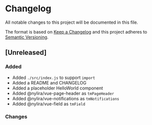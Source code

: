 # Changelog

All notable changes to this project will be documented in this file.

The format is based on [Keep a Changelog](http://keepachangelog.com/en/1.0.0/)
and this project adheres to [Semantic Versioning](http://semver.org/spec/v2.0.0.html).

## [Unreleased]

### Added

- Added `./src/index.js` to support `import`
- Added a README and CHANGELOG
- Added a placeholder HelloWorld component
- Added @nylira/vue-page-header as `tmPageHeader`
- Added @nylira/vue-notifications as `tmNotifications`
- Added @nylira/vue-field as `tmField`

### Changes